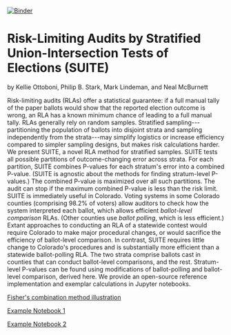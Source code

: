 [![Binder](https://mybinder.org/badge.svg)](https://mybinder.org/v2/gh/pbstark/CORLA18/master?filepath=code%2Fhybrid-audit-example-1.ipynb)

# Risk-Limiting Audits by Stratified Union-Intersection Tests of Elections (SUITE)

by Kellie Ottoboni, Philip B. Stark, Mark Lindeman, and Neal McBurnett

Risk-limiting audits (RLAs) offer a statistical guarantee: if a full manual tally of the paper ballots would show that the reported election outcome is wrong, an RLA has a known minimum chance of leading to a full manual tally.
RLAs generally rely on random samples.
Stratified sampling---partitioning the population of ballots into disjoint
strata and sampling independently from the strata---may simplify logistics or increase efficiency compared
to simpler sampling designs, but makes risk calculations harder.
We present SUITE, a novel RLA method for stratified samples.
SUITE tests all possible partitions of outcome-changing error across strata.
For each partition, SUITE combines P-values for each stratum's error into a combined
P-value.
(SUITE is agnostic about the methods for finding stratum-level P-values.) 
The combined P-value is maximized over all such partitions. 
The audit can stop if the maximum combined P-value is less than the risk limit.
SUITE is immediately useful in Colorado.
Voting systems in some Colorado counties (comprising 98.2% of voters)
allow auditors to check how the system interpreted each ballot, 
which allows efficient _ballot-level comparison_ RLAs.
(Other counties use _ballot polling_, which is less efficient.)
Extant approaches to conducting an RLA of a statewide contest would require Colorado to make major procedural changes, or would sacrifice the efficiency of ballot-level comparison.
In contrast, SUITE requires little change to Colorado's procedures and is substantially more efficient than
a statewide ballot-polling RLA.
The two strata comprise ballots cast in counties that can conduct ballot-level comparisons, and the rest.
Stratum-level P-values can be found using modifications of ballot-polling and ballot-level 
comparison, derived here.
We provide an open-source reference implementation and exemplar calculations in Jupyter notebooks.



[Fisher's combination method illustration](https://mybinder.org/v2/gh/pbstark/CORLA18/master?filepath=code%2Ffisher_combined_pvalue.ipynb)

[Example Notebook 1](https://mybinder.org/v2/gh/pbstark/CORLA18/master?filepath=code%2Fhybrid-audit-example-1.ipynb)

[Example Notebook 2](https://mybinder.org/v2/gh/pbstark/CORLA18/master?filepath=code%2Fhybrid-audit-example-2.ipynb)
